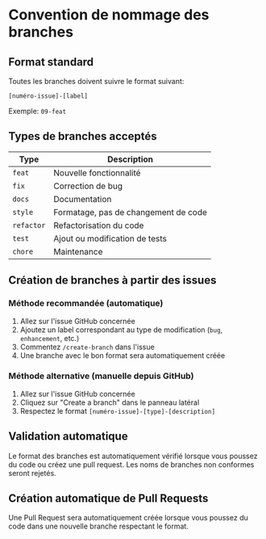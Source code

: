 # Convention de nommage des branches

## Format standard

Toutes les branches doivent suivre le format suivant:
```
[numéro-issue]-[label]
```

Exemple: `09-feat`

## Types de branches acceptés

| Type | Description |
|------|-------------|
| `feat` | Nouvelle fonctionnalité |
| `fix` | Correction de bug |
| `docs` | Documentation |
| `style` | Formatage, pas de changement de code |
| `refactor` | Refactorisation du code |
| `test` | Ajout ou modification de tests |
| `chore` | Maintenance |

## Création de branches à partir des issues

### Méthode recommandée (automatique)

1. Allez sur l'issue GitHub concernée
2. Ajoutez un label correspondant au type de modification (`bug`, `enhancement`, etc.)
3. Commentez `/create-branch` dans l'issue
4. Une branche avec le bon format sera automatiquement créée

### Méthode alternative (manuelle depuis GitHub)

1. Allez sur l'issue GitHub concernée
2. Cliquez sur "Create a branch" dans le panneau latéral
3. Respectez le format `[numéro-issue]-[type]-[description]`

## Validation automatique

Le format des branches est automatiquement vérifié lorsque vous poussez du code ou créez une pull request. Les noms de branches non conformes seront rejetés.

## Création automatique de Pull Requests

Une Pull Request sera automatiquement créée lorsque vous poussez du code dans une nouvelle branche respectant le format.